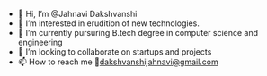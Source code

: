 - 👋 Hi, I’m @Jahnavi Dakshvanshi
- 👀 I’m interested in erudition of new technologies.
- 🌱 I’m currently pursuring B.tech degree in computer science and engineering
- 💞️ I’m looking to collaborate on startups and projects
- 📫 How to reach me 📧dakshvanshijahnavi@gmail.com

<!---
P-Prateektiwari/P-Prateektiwari is a ✨ special ✨ repository because its `README.md` (this file) appears on your GitHub profile.
You can click the Preview link to take a look at your changes.
--->
